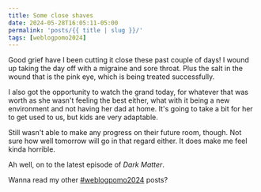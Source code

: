 ```yaml
---
title: Some close shaves
date: 2024-05-28T16:05:11-05:00
permalink: 'posts/{{ title | slug }}/'
tags: [weblogpomo2024]
---
```

Good grief have I been cutting it close these past couple of days! I wound up taking the day off with a migraine and sore throat. Plus the salt in the wound that is the pink eye, which is being treated successfully.

I also got the opportunity to watch the grand today, for whatever that was worth as she wasn't feeling the best either, what with it being a new environment and not having her dad at home. It's going to take a bit for her to get used to us, but kids are very adaptable.

Still wasn't able to make any progress on their future room, though. Not sure how well tomorrow will go in that regard either. It does make me feel kinda horrible.

Ah well, on to the latest episode of *Dark Matter*.

Wanna read my other [#weblogpomo2024](/tags/weblogpomo2024) posts?